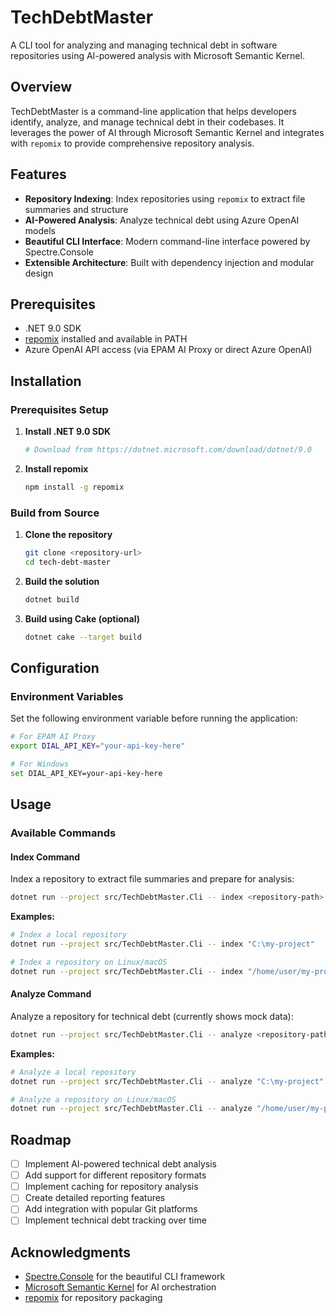 # TechDebtMaster

A CLI tool for analyzing and managing technical debt in software repositories using AI-powered analysis with Microsoft Semantic Kernel.

## Overview

TechDebtMaster is a command-line application that helps developers identify, analyze, and manage technical debt in their codebases. It leverages the power of AI through Microsoft Semantic Kernel and integrates with `repomix` to provide comprehensive repository analysis.

## Features

- **Repository Indexing**: Index repositories using `repomix` to extract file summaries and structure
- **AI-Powered Analysis**: Analyze technical debt using Azure OpenAI models
- **Beautiful CLI Interface**: Modern command-line interface powered by Spectre.Console
- **Extensible Architecture**: Built with dependency injection and modular design

## Prerequisites

- .NET 9.0 SDK
- [repomix](https://github.com/yamadashy/repomix) installed and available in PATH
- Azure OpenAI API access (via EPAM AI Proxy or direct Azure OpenAI)

## Installation

### Prerequisites Setup

1. **Install .NET 9.0 SDK**
   ```bash
   # Download from https://dotnet.microsoft.com/download/dotnet/9.0
   ```

2. **Install repomix**
   ```bash
   npm install -g repomix
   ```

### Build from Source

1. **Clone the repository**
   ```bash
   git clone <repository-url>
   cd tech-debt-master
   ```

2. **Build the solution**
   ```bash
   dotnet build
   ```

3. **Build using Cake (optional)**
   ```bash
   dotnet cake --target build
   ```

## Configuration

### Environment Variables

Set the following environment variable before running the application:

```bash
# For EPAM AI Proxy
export DIAL_API_KEY="your-api-key-here"

# For Windows
set DIAL_API_KEY=your-api-key-here
```

## Usage

### Available Commands

#### Index Command
Index a repository to extract file summaries and prepare for analysis:

```bash
dotnet run --project src/TechDebtMaster.Cli -- index <repository-path>
```

**Examples:**
```bash
# Index a local repository
dotnet run --project src/TechDebtMaster.Cli -- index "C:\my-project"

# Index a repository on Linux/macOS
dotnet run --project src/TechDebtMaster.Cli -- index "/home/user/my-project"
```

#### Analyze Command
Analyze a repository for technical debt (currently shows mock data):

```bash
dotnet run --project src/TechDebtMaster.Cli -- analyze <repository-path>
```

**Examples:**
```bash
# Analyze a local repository
dotnet run --project src/TechDebtMaster.Cli -- analyze "C:\my-project"

# Analyze a repository on Linux/macOS
dotnet run --project src/TechDebtMaster.Cli -- analyze "/home/user/my-project"
```
## Roadmap

- [ ] Implement AI-powered technical debt analysis
- [ ] Add support for different repository formats
- [ ] Implement caching for repository analysis
- [ ] Create detailed reporting features
- [ ] Add integration with popular Git platforms
- [ ] Implement technical debt tracking over time

## Acknowledgments

- [Spectre.Console](https://spectreconsole.net/) for the beautiful CLI framework
- [Microsoft Semantic Kernel](https://github.com/microsoft/semantic-kernel) for AI orchestration
- [repomix](https://github.com/yamadashy/repomix) for repository packaging
